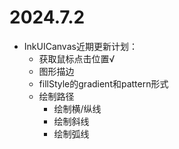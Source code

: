 # 2024.7.2
* InkUICanvas近期更新计划：
  * 获取鼠标点击位置√
  * 图形描边
  * fillStyle的gradient和pattern形式
  * 绘制路径
    * 绘制横/纵线
    * 绘制斜线
    * 绘制弧线
